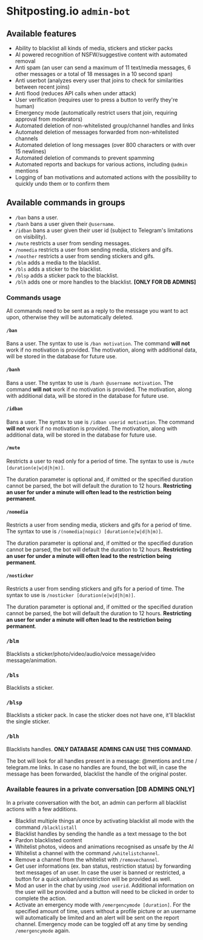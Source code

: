 
# Shitposting.io `admin-bot`

## Available features

- Ability to blacklist all kinds of media, stickers and sticker packs
- AI powered recognition of NSFW/suggestive content with automated removal
- Anti spam (an user can send a maximum of 11 text/media messages, 6 other messages or a total of 18 messages in a 10 second span)
- Anti userbot (analyzes every user that joins to check for similarities between recent joins)
- Anti flood (reduces API calls when under attack)
- User verification (requires user to press a button to verify they're human)
- Emergency mode (automatically restrict users that join, requiring approval from moderators)
- Automated deletion of non-whitelisted group/channel handles and links
- Automated deletion of messages forwarded from non-whitelisted channels
- Automated deletion of long messages (over 800 characters or with over 15 newlines)
- Automated deletion of commands to prevent spamming
- Automated reports and backups for various actions, including `@admin` mentions
- Logging of ban motivations and automated actions with the possibility to quickly undo them or to confirm them

## Available commands in groups

- `/ban` bans a user.
- `/banh` bans a user given their `@username`.
- `/idban` bans a user given their user id (subject to Telegram's limitations on visibility).
- `/mute` restricts a user from sending messages.
- `/nomedia` restricts a user from sending media, stickers and gifs.
- `/noother` restricts a user from sending stickers and gifs.
- `/blm` adds a media to the blacklist.
- `/bls` adds a sticker to the blacklist.
- `/blsp` adds a sticker pack to the blacklist.
- `/blh` adds one or more handles to the blacklist. **[ONLY FOR DB ADMINS]**

### Commands usage

All commands need to be sent as a reply to the message you want to act upon, otherwise they will be automatically deleted.

#### `/ban`

Bans a user. The syntax to use is `/ban motivation`. The command **will not** work if no motivation is provided. The motivation, along with additional data, will be stored in the database for future use.

#### `/banh`

Bans a user. The syntax to use is `/banh @username motivation`. The command **will not** work if no motivation is provided. The motivation, along with additional data, will be stored in the database for future use.

#### `/idban`

Bans a user. The syntax to use is `/idban userid motivation`. The command **will not** work if no motivation is provided. The motivation, along with additional data, will be stored in the database for future use.

#### `/mute`

Restricts a user to read only for a period of time. The syntax to use is `/mute [duration(e|w|d|h|m)]`.

The duration parameter is optional and, if omitted or the specified duration cannot be parsed, the bot will default the duration to 12 hours. **Restricting an user for under a minute will often lead to the restriction being permanent**.

#### `/nomedia`

Restricts a user from sending media, stickers and gifs for a period of time. The syntax to use is `/(nomedia|nopic) [duration(e|w|d|h|m)]`.

The duration parameter is optional and, if omitted or the specified duration cannot be parsed, the bot will default the duration to 12 hours. **Restricting an user for under a minute will often lead to the restriction being permanent**.

#### `/nosticker`

Restricts a user from sending stickers and gifs for a period of time. The syntax to use is `/nosticker [duration(e|w|d|h|m)]`.

The duration parameter is optional and, if omitted or the specified duration cannot be parsed, the bot will default the duration to 12 hours. **Restricting an user for under a minute will often lead to the restriction being permanent**.

### `/blm`

Blacklists a sticker/photo/video/audio/voice message/video message/animation.

### `/bls`

Blacklists a sticker.

### `/blsp`

Blacklists a sticker pack. In case the sticker does not have one, it'll blacklist the single sticker.

### `/blh`

Blacklists handles. **ONLY DATABASE ADMINS CAN USE THIS COMMAND**.

The bot will look for all handles present in a message: @mentions and t.me / telegram.me links. In case no handles are found, the bot will, in case the message has been forwarded, blacklist the handle of the original poster.

### Available feaures in a private conversation **[DB ADMINS ONLY]**

In a private conversation with the bot, an admin can perform all blacklist actions with a few additions.

- Blacklist multiple things at once by activating blacklist all mode with the command `/blacklistall`
- Blacklist handles by sending the handle as a text message to the bot
- Pardon blacklisted content
- Whitelist photos, videos and animations recognised as unsafe by the AI
- Whitelist a channel with the command `/whitelistchannel`.
- Remove a channel from the whitelist with `/removechannel`.
- Get user informations (ex. ban status, restriction status) by forwarding text messages of an user. In case the user is banned or restricted, a button for a quick unban/unrestriction will be provided as well.
- Mod an user in the chat by using `/mod userid`. Additional information on the user will be provided and a button will need to be clicked in order to complete the action.
- Activate an emergency mode with `/emergencymode [duration]`. For the specified amount of time, users without a profile picture or an username will automatically be limited and an alert will be sent on the report channel. Emergency mode can be toggled off at any time by sending `/emergencymode` again.
